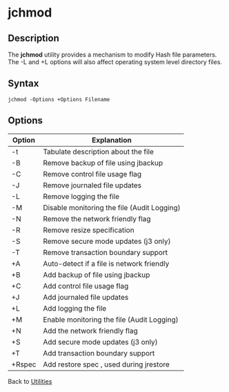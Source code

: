 # jchmod

<PageHeader />

## Description

The **jchmod** utility provides a mechanism to modify Hash file parameters. The -L and +L options will also affect operating system level directory files.

## Syntax

```
jchmod -Options +Options Filename
```

## Options

| Option | Explanation |
| --- | --- |
| -t | Tabulate description about the file |
| -B | Remove backup of file using jbackup |
| -C | Remove control file usage flag |
| -J | Remove journaled file updates |
| -L | Remove logging the file |
| -M | Disable monitoring the file (Audit Logging) |
| -N | Remove the network friendly flag |
| -R | Remove resize specification |
| -S | Remove secure mode updates (j3 only) |
| -T | Remove transaction boundary support |
| +A | Auto-detect if a file is network friendly |
| +B | Add backup of file using jbackup |
| +C | Add control file usage flag |
| +J | Add journaled file updates |
| +L | Add logging the file |
| +M | Enable monitoring the file (Audit Logging) |
| +N | Add the network friendly flag |
| +S | Add secure mode updates (j3 only) |
| +T | Add transaction boundary support |
| +Rspec | Add restore spec , used during jrestore |

Back to [Utilities](./../utilities)

<PageFooter />
